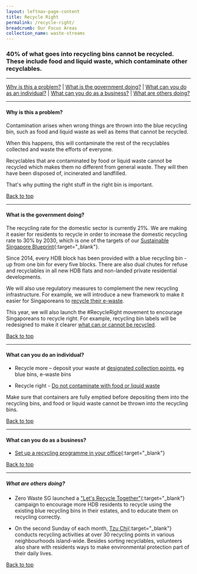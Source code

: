 ```yaml
---
layout: leftnav-page-content
title: Recycle Right
permalink: /recycle-right/
breadcrumb: Our Focus Areas
collection_name: waste-streams
---
```


### 40% of what goes into recycling bins cannot be recycled. These include food and liquid waste, which contaminate other recyclables.

-------------------


[Why is this a problem?](#why) | [What is the government doing?](#govt) | [What can you do as an individual?](#individual) | [What can you do as a business?](#biz) | [What are others doing?](#partners)


-------------------


<a name="why"></a>
#### Why is this a problem? 


Contamination arises when wrong things are thrown into the blue recycling bin, such as food and liquid waste as well as items that cannot be recycled.

When this happens, this will contaminate the rest of the recyclables collected and waste the efforts of everyone. 

Recyclables that are contaminated by food or liquid waste cannot be recycled which makes them no different from general waste. They will then have been disposed of, incinerated and landfilled. 

That's why putting the right stuff in the right bin is important. 



[Back to top](#top)

-------------------

<a name="govt"></a>
#### What is the government doing? 

The recycling rate for the domestic sector is currently 21%. We are making it easier for residents to recycle in order to increase the domestic recycling rate to 30% by 2030, which is one of the targets of our [Sustainable Singapore Blueprint](www.sustainablesingapore.gov.sg){:target="_blank"}. 

Since 2014, every HDB block has been provided with a blue recycling bin - up from one bin for every five blocks. There are also dual chutes for refuse and recyclables in all new HDB flats and non-landed private residential developments.

We will also use regulatory measures to complement the new recycling infrastructure. For example, we will introduce a new framework to make it easier for Singaporeans to [recycle their e-waste](/waste-streams/e-waste/).

This year, we will also launch the #RecycleRight movement to encourage Singaporeans to recycle right. For example, recycling bin labels will be redesigned to make it clearer [what can or cannot be recycled](/recycle/what-to-recycle/).

[Back to top](#top)

-------------------

<a name="individual"></a>

#### What can you do an individual?

*	Recycle more – deposit your waste at [designated collection points](/recycle/where-to-recycle/), eg blue bins, e-waste bins

*	Recycle right - [Do not contaminate with food or liquid waste](/recycle/how-to-recycle/)

Make sure that containers are fully emptied before depositing them into the recycling bins, and food or liquid waste cannot be thrown into the recycling bins.

[Back to top](#top)

-------------------

<a name="biz"></a>

#### What can you do as a business?

* [Set up a recycling programme in your office](https://www.nea.gov.sg/docs/default-source/resource/participate/3r-guidebook-for-offices.pdf){:target="_blank"}


[Back to top](#top)

-------------------

<a name="partners"></a>

##### What are others doing?

* Zero Waste SG launched a ["Let's Recycle Together"](http://www.zerowastesg.com/recycle/){:target="_blank"}
 campaign to encourage more HDB residents to recycle using the existing blue recycling bins in their estates, and to educate them on recycling correctly.

* On the second Sunday of each month, [Tzu Chi](https://www.tzuchi.org.sg/en/events/islandwide-recycling-day/){:target="_blank"} conducts recycling activities at over 30 recycling points in various neighbourhoods island-wide. Besides sorting recyclables, volunteers also share with residents ways to make environmental protection part of their daily lives.

[Back to top](#top)
